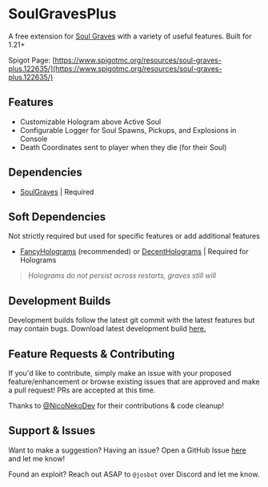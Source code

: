 # SoulGravesPlus
A free extension for [Soul Graves](https://github.com/FaultyFunctions/SoulGraves) with a variety of useful features. Built for 1.21+

Spigot Page: [https://www.spigotmc.org/resources/soul-graves-plus.122635/](https://www.spigotmc.org/resources/soul-graves-plus.122635/)

## Features
- Customizable Hologram above Active Soul
- Configurable Logger for Soul Spawns, Pickups, and Explosions in Console
- Death Coordinates sent to player when they die (for their Soul)

## Dependencies
- [SoulGraves](https://github.com/FaultyFunctions/SoulGraves) | Required

## Soft Dependencies
Not strictly required but used for specific features or add additional features
- [FancyHolograms](https://modrinth.com/plugin/fancyholograms) (recommended) or [DecentHolograms](https://www.spigotmc.org/resources/decentholograms-1-8-1-21-4-papi-support-no-dependencies.96927/) | Required for Holograms
> _Holograms do not persist across restarts, graves still will_

## Development Builds
Development builds follow the latest git commit with the latest features but may contain bugs. Download latest development build [here.](https://nightly.link/JosTheDude/SoulGravesPlus/workflows/gradle/main/artifact.zip)

## Feature Requests & Contributing
If you'd like to contribute, simply make an issue with your proposed feature/enhancement or browse existing issues that are approved and make a pull request! PRs are accepted at this time.

Thanks to [@NicoNekoDev](https://github.com/NicoNekoDev) for their contributions & code cleanup!

## Support & Issues
Want to make a suggestion? Having an issue? Open a GitHub Issue [here](https://github.com/JosTheDude/SoulGravesPlus/issues) and let me know! 

Found an exploit? Reach out ASAP to `@josbot` over Discord and let me know.
